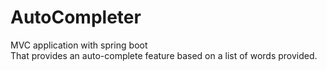 # AutoCompleter
MVC application with spring boot  <br /> 
That provides an auto-complete feature based on a list of words provided. <br /> 
